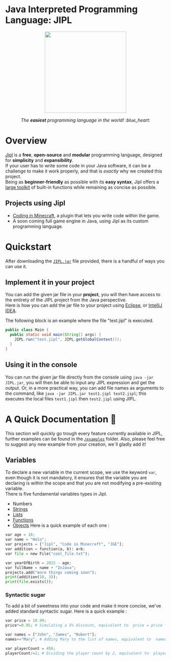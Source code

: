 # Java Interpreted Programming Language: JIPL

<p align="center">
  <a href="https://github.com/HoloInJava/jipl">
    <img src="https://user-images.githubusercontent.com/77677018/194699224-4443d04d-8743-40c4-9c7d-641fff2f7c50.png" width="256"> 
  </a>
</p>
<p align="center">
  <i align="center">
    The <b>easiest</b> programming language in the world! :blue_heart:
  </i>
</p>

# Overview
[Jipl](https://github.com/HoloInJava/jipl) is a **free**, **open-source** and **modular** programming language, designed for **simplicity** and **expansibility**. <br>
If your user has to write some code in your Java software, it can be a challenge to make it work properly, and that is *exactly* why we created this project. <br>
Being as **beginner-friendly** as possible with its **easy syntax**, Jipl offers a [large toolkit](https://github.com/HoloInJava/jipl) of built-in functions while remaining as concise as possible.
## Projects using Jipl
 - [Coding in Minecraft](https://github.com/HoloInJava/Code-in-Minecraft), a plugin that lets you write code within the game.
 - A soon coming full game engine in Java, using Jipl as its custom programming language.

# Quickstart
After downloading the [`JIPL.jar`](https://github.com/HoloInJava/jipl/raw/master/JIPL.jar) file provided, there is a handful of ways you can use it.
## Implement it in your project
You can add the given jar file in your **project**, you will then have access to the entirety of the JIPL project from the Java perspective. <br>
Here is how you can add the jar file to your project using [Eclipse](https://stackoverflow.com/questions/3280353/how-to-import-a-jar-in-eclipse), or [IntelliJ IDEA](https://www.geeksforgeeks.org/how-to-add-external-jar-file-to-an-intellij-idea-project/). <br>

The following block is an example where the file "test.jipl" is executed. 
```Java
public class Main {
  public static void main(String[] args) {
    JIPL.run("test.jipl", JIPL.getGlobalContext());
  }
}
```

## Using it in the console
You can run the given jar file directly from the console using `java -jar JIPL.jar`, you will then be able to input any JIPL expression and get the output.
Or, in a more practical way, you can add file names as arguments to the command, like `java -jar JIPL.jar test1.jipl test2.jipl`; this executes the local files `test1.jipl` then `test2.jipl` using JIPL.

# A Quick Documentation :page_with_curl:
This section will quickly go trough every feature currently available in JIPL, further examples can be found in the [`/examples`](https://github.com/HoloInJava/jipl/tree/master/examples) folder. Also, please feel free to suggest any new example from your creation, we`ll gladly add it!

## Variables
To declare a new variable in the current scope, we use the keyword `var`, even though it is not mandatory, it ensures that the variable you are declaring is within the scope and that you are not modifying a pre-existing variable. <br>
There is five fundamental variables types in Jipl.
- Numbers
- [Strings](#strings)
- [Lists](#lists)
- [Functions](#functions)
- [Objects](#objects)
Here is a quick example of each one :
```python
var age = 18;
var name = "Holo";
var projects = ["Jipl", "Code in Minecraft", "JGE"];
var addition = function(a, b): a+b;
var file = new File("cool_file.txt");

var yearOfBirth = 2022 - age;
var fullName = name + "InJava";
projects.add("more things coming soon");
print(addition(10, 3));
print(file.exists());
```

### Syntactic sugar
To add a bit of sweetness into your code and make it more concise, we've added standard syntactic sugar.
Here is a quick example :
```python
var price = 19.99;
price*=0.95; # Simulating a 5% discount, equivalent to  price = price * 0.95

var names = ["John", "James", "Robert"];
names+="Mary"; # Adding Mary to the list of names, equivalent to  names.add("Mary")

var playerCount = 456;
playerCount/=2; # Dividing the player count by 2, equivalent to  playerCount = playerCount / 2;

```
